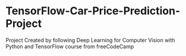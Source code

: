 # TensorFlow-Car-Price-Prediction-Project
Project Created by following Deep Learning for Computer Vision with Python and TensorFlow course from freeCodeCamp
